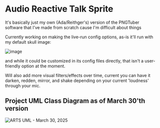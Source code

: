# Audio Reactive Talk Sprite
 It's basically just my own (Ada/Reithger's) version of the PNGTuber software that I've made from scratch cause I'm difficult about things

 Currently working on making the live-run config options, as-is it'll run with my default skull image:
 
 ![image](https://github.com/user-attachments/assets/db8cdba0-7e41-4c5b-8597-d30a27768fde)

and while it could be customized in its config files directly, that isn't a user-friendly option at the moment.

Will also add more visual filters/effects over time, current you can have it darken, redden, mirror, and shake depending on your current 'loudness' through your mic.

## Project UML Class Diagram as of March 30'th version

![ARTS UML - March 30, 2025](https://github.com/user-attachments/assets/9e25e2ce-e1df-4542-bd9e-f830cec8f0ed)
